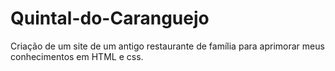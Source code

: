 # Quintal-do-Caranguejo
Criação de um site de um antigo restaurante de família para aprimorar meus conhecimentos em HTML e css.